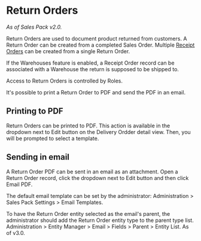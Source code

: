 # Return Orders

*As of Sales Pack v2.0.*

Return Orders are used to document product returned from customers. A Return Order can be created from a completed Sales Order. Multiple [Receipt Orders](receipt-orders.md) can be created from a single Return Order.

If the Warehouses feature is enabled, a Receipt Order record can be associated with a Warehouse the return is supposed to be shipped to.

Access to Return Orders is controlled by Roles.

It's possible to print a Return Order to PDF and send the PDF in an email.

## Printing to PDF

Return Orders can be printed to PDF. This action is available in the dropdown next to Edit button on the Delivery Ordder detail view. Then, you will be prompted to select a template.

## Sending in email

A Return Order PDF can be sent in an email as an attachment. Open a Return Order record, click the dropdown next to Edit button and then click Email PDF.

The default email template can be set by the administrator: Administration > Sales Pack Settings > Email Templates.

To have the Return Order entity selected as the email's parent, the administrator should add the Return Order entity type to the parent type list. Administration > Entity Manager > Email > Fields > Parent > Entity List. As of v3.0.
